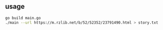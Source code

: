 ## usage
```bash
go build main.go
./main --url https://m.rzlib.net/b/52/52352/23791490.html > story.txt
```